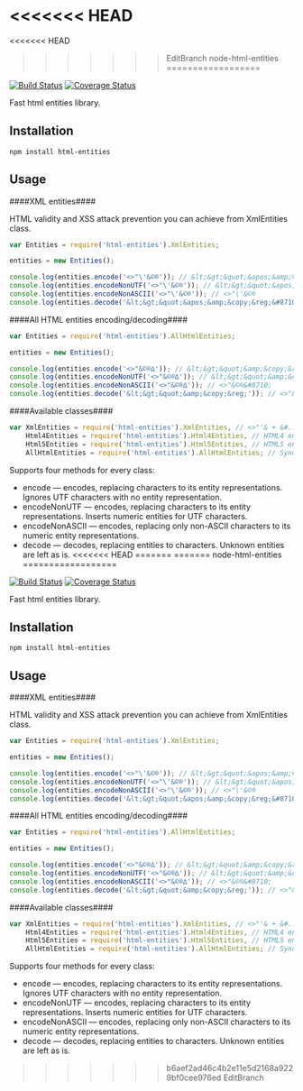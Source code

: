 <<<<<<< HEAD
=======
<<<<<<< HEAD
>>>>>>> EditBranch
node-html-entities
==================

[![Build Status](https://travis-ci.org/mdevils/node-html-entities.svg?branch=master)](https://travis-ci.org/mdevils/node-html-entities)
[![Coverage Status](https://coveralls.io/repos/mdevils/node-html-entities/badge.svg?branch=master&service=github)](https://coveralls.io/github/mdevils/node-html-entities?branch=master)

Fast html entities library.


Installation
------------

    npm install html-entities

Usage
-----

####XML entities####

HTML validity and XSS attack prevention you can achieve from XmlEntities class.

```javascript
var Entities = require('html-entities').XmlEntities;

entities = new Entities();

console.log(entities.encode('<>"\'&©®')); // &lt;&gt;&quot;&apos;&amp;©®
console.log(entities.encodeNonUTF('<>"\'&©®')); // &lt;&gt;&quot;&apos;&amp;&#169;&#174;
console.log(entities.encodeNonASCII('<>"\'&©®')); // <>"\'&©®
console.log(entities.decode('&lt;&gt;&quot;&apos;&amp;&copy;&reg;&#8710;')); // <>"'&&copy;&reg;∆
```

####All HTML entities encoding/decoding####


```javascript
var Entities = require('html-entities').AllHtmlEntities;

entities = new Entities();

console.log(entities.encode('<>"&©®∆')); // &lt;&gt;&quot;&amp;&copy;&reg;∆
console.log(entities.encodeNonUTF('<>"&©®∆')); // &lt;&gt;&quot;&amp;&copy;&reg;&#8710;
console.log(entities.encodeNonASCII('<>"&©®∆')); // <>"&©®&#8710;
console.log(entities.decode('&lt;&gt;&quot;&amp;&copy;&reg;')); // <>"&©®
```

####Available classes####

```javascript
var XmlEntities = require('html-entities').XmlEntities, // <>"'& + &#...; decoding
    Html4Entities = require('html-entities').Html4Entities, // HTML4 entities.
    Html5Entities = require('html-entities').Html5Entities, // HTML5 entities.
    AllHtmlEntities = require('html-entities').AllHtmlEntities; // Synonym for HTML5 entities.
```

Supports four methods for every class:

* encode — encodes, replacing characters to its entity representations. Ignores UTF characters with no entity representation.
* encodeNonUTF — encodes, replacing characters to its entity representations. Inserts numeric entities for UTF characters.
* encodeNonASCII — encodes, replacing only non-ASCII characters to its numeric entity representations.
* decode — decodes, replacing entities to characters. Unknown entities are left as is.
<<<<<<< HEAD
=======
=======
node-html-entities
==================

[![Build Status](https://travis-ci.org/mdevils/node-html-entities.svg?branch=master)](https://travis-ci.org/mdevils/node-html-entities)
[![Coverage Status](https://coveralls.io/repos/mdevils/node-html-entities/badge.svg?branch=master&service=github)](https://coveralls.io/github/mdevils/node-html-entities?branch=master)

Fast html entities library.


Installation
------------

    npm install html-entities

Usage
-----

####XML entities####

HTML validity and XSS attack prevention you can achieve from XmlEntities class.

```javascript
var Entities = require('html-entities').XmlEntities;

entities = new Entities();

console.log(entities.encode('<>"\'&©®')); // &lt;&gt;&quot;&apos;&amp;©®
console.log(entities.encodeNonUTF('<>"\'&©®')); // &lt;&gt;&quot;&apos;&amp;&#169;&#174;
console.log(entities.encodeNonASCII('<>"\'&©®')); // <>"\'&©®
console.log(entities.decode('&lt;&gt;&quot;&apos;&amp;&copy;&reg;&#8710;')); // <>"'&&copy;&reg;∆
```

####All HTML entities encoding/decoding####


```javascript
var Entities = require('html-entities').AllHtmlEntities;

entities = new Entities();

console.log(entities.encode('<>"&©®∆')); // &lt;&gt;&quot;&amp;&copy;&reg;∆
console.log(entities.encodeNonUTF('<>"&©®∆')); // &lt;&gt;&quot;&amp;&copy;&reg;&#8710;
console.log(entities.encodeNonASCII('<>"&©®∆')); // <>"&©®&#8710;
console.log(entities.decode('&lt;&gt;&quot;&amp;&copy;&reg;')); // <>"&©®
```

####Available classes####

```javascript
var XmlEntities = require('html-entities').XmlEntities, // <>"'& + &#...; decoding
    Html4Entities = require('html-entities').Html4Entities, // HTML4 entities.
    Html5Entities = require('html-entities').Html5Entities, // HTML5 entities.
    AllHtmlEntities = require('html-entities').AllHtmlEntities; // Synonym for HTML5 entities.
```

Supports four methods for every class:

* encode — encodes, replacing characters to its entity representations. Ignores UTF characters with no entity representation.
* encodeNonUTF — encodes, replacing characters to its entity representations. Inserts numeric entities for UTF characters.
* encodeNonASCII — encodes, replacing only non-ASCII characters to its numeric entity representations.
* decode — decodes, replacing entities to characters. Unknown entities are left as is.
>>>>>>> b6aef2ad46c4b2e11e5d2168a9229bf0cee976ed
>>>>>>> EditBranch
